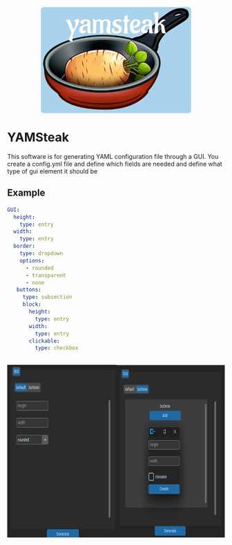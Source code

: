 <p align="center">
<img src="doc/YAMSteak.png" align="center" width="348" height="246"/> 
 </p>


# YAMSteak
This software is for generating YAML configuration file through a GUI.
You create a config.yml file and define which fields are needed and define what type of gui element it should be
## Example
``` YAML
GUI:
  height:
    type: entry
  width:
    type: entry
  border:
    type: dropdown
    options:
      - rounded
      - transparent
      - none
   buttons:
     type: subsection
     block:
       height:
         type: entry
       width:
         type: entry
       clickable:
         type: checkbox
      
```
<p align="left">
<img src="doc/example.png" align="left" width="800" height="400"/> 
</p>
